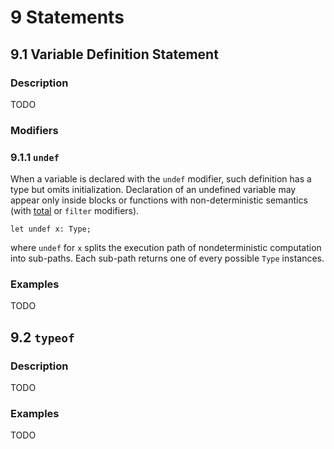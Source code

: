 # 9 Statements

## 9.1 Variable Definition Statement

### Description

TODO

### Modifiers

### 9.1.1 `undef`

When a variable is declared with the `undef` modifier, such definition has a type but omits initialization. Declaration of an undefined variable may appear only inside blocks or functions with non-deterministic semantics (with [total](./functions.md#1111-total-keyword) or `filter` modifiers).

```
let undef x: Type;
```
where `undef` for `x` splits the execution path of nondeterministic computation into sub-paths. Each sub-path returns one of every possible `Type` instances.

### Examples

TODO

## 9.2 `typeof`

### Description

TODO

### Examples

TODO
